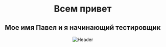 <div align="center">

#  **Всем привет**
## **Мое имя Павел и я начинающий тестировщик**


<div align="center">

![Header](https://media.tenor.com/10Zdx_RXqgcAAAAC/programming-crazy.gif")
